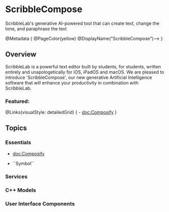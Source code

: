 # ScribbleCompose

ScribbleLab's generative AI-powered tool that can create text, change the tone, and paraphrase the text

@Metadata {
    @PageColor(yellow)
    <!-->@DisplayName("ScribbleCompose")-->
}

## Overview

ScribbleLab is a powerful text editor built by students, for students, written entirely and unapologetically for iOS, iPadOS and macOS. We are pleased to introduce 'ScribbleCompose', our new generative Artificial Intelligence software that will enhance your productivity in combination with ScribbleLab.


### Featured:

@Links(visualStyle: detailedGrid) {
    - <doc:Composify>
}

## Topics

### Essentials
- <doc:Composify>

- <!--@START_MENU_TOKEN@-->``Symbol``<!--@END_MENU_TOKEN@-->

### Services


### C++ Models


### User Interface Components
